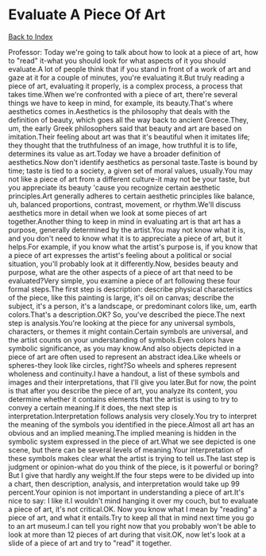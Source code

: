 # Evaluate A Piece Of Art
[Back to Index](https://github.com/windows10010/tpoExtractor/blob/master/README.md)

Professor: Today we're going to talk about how to look at a piece of art, how to "read" it-what you should look for what aspects of it you should evaluate.A lot of people think that if you stand in front of a work of art and gaze at it for a couple of minutes, you're evaluating it.But truly reading a piece of art, evaluating it properly, is a complex process, a process that takes time.When we're confronted with a piece of art, there're several things we have to keep in mind, for example, its beauty.That's where aesthetics comes in.Aesthetics is the philosophy that deals with the definition of beauty, which goes all the way back to ancient Greece.They, um, the early Greek philosophers said that beauty and art are based on imitation.Their feeling about art was that it's beautiful when it imitates life; they thought that the truthfulness of an image, how truthful it is to life, determines its value as art.Today we have a broader definition of aesthetics.Now don't identify aesthetics as personal taste.Taste is bound by time; taste is tied to a society, a given set of moral values, usually.You may not like a piece of art from a different culture-it may not be your taste, but you appreciate its beauty 'cause you recognize certain aesthetic principles.Art generally adheres to certain aesthetic principles like balance, uh, balanced proportions, contrast, movement, or rhythm.We'll discuss aesthetics more in detail when we look at some pieces of art together.Another thing to keep in mind in evaluating art is that art has a purpose, generally determined by the artist.You may not know what it is, and you don't need to know what it is to appreciate a piece of art, but it helps.For example, if you know what the artist's purpose is, if you know that a piece of art expresses the artist's feeling about a political or social situation, you'll probably look at it differently.Now, besides beauty and purpose, what are the other aspects of a piece of art that need to be evaluated?Very simple, you examine a piece of art following these four formal steps.The first step is description: describe physical characteristics of the piece, like this painting is large, it's oil on canvas; describe the subject, it's a person, it's a landscape, or predominant colors like, um, earth colors.That's a description.OK? So, you've described the piece.The next step is analysis.You're looking at the piece for any universal symbols, characters, or themes it might contain.Certain symbols are universal, and the artist counts on your understanding of symbols.Even colors have symbolic significance, as you may know.And also objects depicted in a piece of art are often used to represent an abstract idea.Like wheels or spheres-they look like circles, right?So wheels and spheres represent wholeness and continuity.I have a handout, a list of these symbols and images and their interpretations, that I'll give you later.But for now, the point is that after you describe the piece of art, you analyze its content, you determine whether it contains elements that the artist is using to try to convey a certain meaning.If it does, the next step is interpretation.Interpretation follows analysis very closely.You try to interpret the meaning of the symbols you identified in the piece.Almost all art has an obvious and an implied meaning.The implied meaning is hidden in the symbolic system expressed in the piece of art.What we see depicted is one scene, but there can be several levels of meaning.Your interpretation of these symbols makes clear what the artist is trying to tell us.The last step is judgment or opinion-what do you think of the piece, is it powerful or boring?But I give that hardly any weight.If the four steps were to be divided up into a chart, then description, analysis, and interpretation would take up 99 percent.Your opinion is not important in understanding a piece of art.It's nice to say: I like it.I wouldn't mind hanging it over my couch, but to evaluate a piece of art, it's not critical.OK. Now you know what I mean by "reading" a piece of art, and what it entails.Try to keep all that in mind next time you go to an art museum.I can tell you right now that you probably won't be able to look at more than 12 pieces of art during that visit.OK, now let's look at a slide of a piece of art and try to "read" it together.